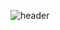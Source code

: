 
![header](https://capsule-render.vercel.app/api?type=waving&color=0:43cea2,100:185a9d&height=300&section=header&text=WELCOME%20TO%20MY%20PROFILE%20😄&fontSize=36&animation=scaleIn&fontColor=FFFFFF)

<!--
**phawitpp/phawitpp** is a ✨ _special_ ✨ repository because its `README.md` (this file) appears on your GitHub profile.

Here are some ideas to get you started:

- 🔭 I’m currently working on ...
- 🌱 I’m currently learning ...
- 👯 I’m looking to collaborate on ...
- 🤔 I’m looking for help with ...
- 💬 Ask me about ...
- 📫 How to reach me: ...
- 😄 Pronouns: ...
- ⚡ Fun fact: ...
-->
